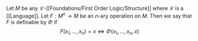 Let $M$ be any $\mathcal{L}$-[[Foundations/First Order Logic/Structure]] where $\mathcal{L}$ is a [[Language]].
Let $F:M^{n}\to M$ be an $n$-ary operation on $M$.
Then we say that $F$ is definable by $\Phi$ if 
$$
F(x_{1},\dots,x_{n})=x \iff \Phi(x_{1},\dots,x_{n},x)
$$
